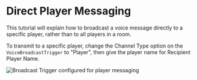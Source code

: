 # Direct Player Messaging

This tutorial will explain how to broadcast a voice message directly to a specific player, rather than to all players in a room.

To transmit to a specific player, change the Channel Type option on the `VoiceBroadcastTrigger` to "Player", then give the player name for Recipient Player Name.

![Broadcast Trigger configured for player messaging](/images/VoiceBroadcastTrigger_Player.png)